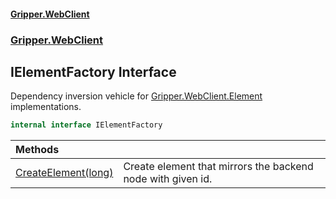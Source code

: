 #### [Gripper.WebClient](index 'index')
### [Gripper.WebClient](Gripper_WebClient 'Gripper.WebClient')
## IElementFactory Interface
Dependency inversion vehicle for [Gripper.WebClient.Element](https://docs.microsoft.com/en-us/dotnet/api/Gripper.WebClient.Element 'Gripper.WebClient.Element') implementations.  
```csharp
internal interface IElementFactory
```

| Methods | |
| :--- | :--- |
| [CreateElement(long)](Gripper_WebClient_IElementFactory_CreateElement(long) 'Gripper.WebClient.IElementFactory.CreateElement(long)') | Create element that mirrors the backend node with given id.<br/> |
